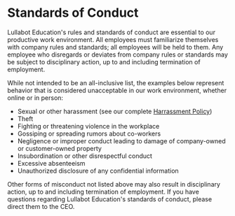 # Standards of Conduct
Lullabot Education's rules and standards of conduct are essential to our productive work environment. All employees must familiarize themselves with company rules and standards; all employees will be held to them. Any employee who disregards or deviates from company rules or standards may be subject to disciplinary action, up to and including termination of employment.

While not intended to be an all-inclusive list, the examples below represent behavior that is considered unacceptable in our work environment, whether online or in person:

- Sexual or other harassment (see our complete [Harrassment Policy](../04emp_conduct/03harassment.md))
- Theft
- Fighting or threatening violence in the workplace
- Gossiping or spreading rumors about co-workers
- Negligence or improper conduct leading to damage of company-owned or customer-owned property
- Insubordination or other disrespectful conduct
- Excessive absenteeism
- Unauthorized disclosure of any confidential information

Other forms of misconduct not listed above may also result in disciplinary action, up to and including termination of employment. If you have questions regarding Lullabot Education's standards of conduct, please direct them to the CEO.
